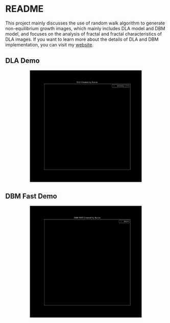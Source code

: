 # README

This project mainly discusses the use of random walk algorithm to generate non-equilibrium growth images, which mainly includes DLA model and DBM model, and focuses on the analysis of fractal and fractal characteristics of DLA images. If you want to learn more about the details of DLA and DBM implementation, you can visit my [website](https://rainzor.github.io/growth-model).

## DLA Demo
<p align="center">
  <img src="./gif/DLA.gif" width="350" height="350" />
</p>


## DBM Fast Demo

<p align="center">
  <img src="./gif/DBM_FAST.gif" width="350" height="350" />
</p>
